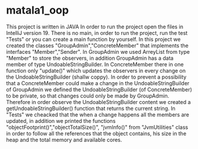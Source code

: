 # matala1_oop
This project is written in JAVA
In order to run the project open the files in IntelliJ version 19.
There is no main, in order to run the project, run the test "Tests" or you can create a main function by yourself.
In this project we created the classes "GroupAdmin","ConcreteMember" that implements the interfaces "Member","Sender".
In GroupAdmin we used ArreyList from type "Member" to store the observers, in addition GroupAdmin has a data member of type UndoableStringBuilder.
In ConcreteMember there in one function only "update()" which updates the observers in every change on the UndoableStringBuilder (shallw coppy).
In order to prevent a possibility that a ConcreteMember could make a change in the UndoableStringBuilder of GroupAdmin we defined the UndoableStringBuilder (of ConcreteMember) to be private, so that changes could only be made by GroupAdmin.
Therefore in order observe the UndoableStringBuilder content we created a getUndoableStringBuilder() function that returns the current string.
In "Tests" we cheacked that the when a change happens all the members are updated, in addition we printed the  functions "objectFootprint()","objectTotalSize()", "jvmInfo()" from "JvmUtilities" class in order to follow all the references that the object contains, his size in the heap and the total memory and available cores. 

